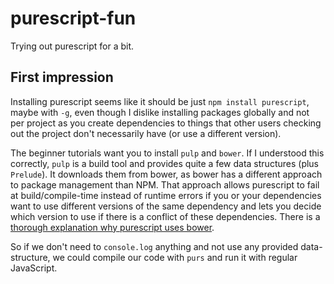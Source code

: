 # purescript-fun
Trying out purescript for a bit.

## First impression

Installing purescript seems like it should be just `npm install purescript`, maybe with `-g`, even though I dislike 
installing packages globally and not per project as you create dependencies to things that other users checking out the
project don't necessarily have (or use a different version).

The beginner tutorials want you to install `pulp` and `bower`. If I understood this correctly, `pulp` is a build tool 
and provides quite a few data structures (plus `Prelude`). It downloads them from bower, as bower has a different 
approach to package management than NPM. That approach allows purescript to fail at build/compile-time instead of 
runtime errors if you or your dependencies want to use different versions of the same dependency and lets you decide 
which version to use if there is a conflict of these dependencies. There is a [thorough explanation why purescript uses 
bower](http://harry.garrood.me/blog/purescript-why-bower/).

So if we don't need to `console.log` anything and not use any provided data-structure, we could compile our code with 
`purs` and run it with regular JavaScript.
